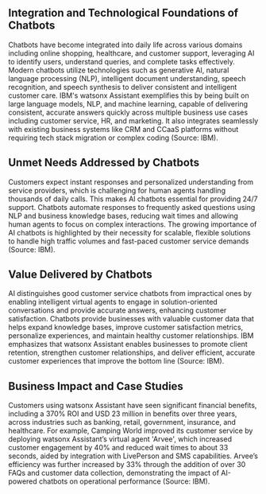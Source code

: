 ## Integration and Technological Foundations of Chatbots
Chatbots have become integrated into daily life across various domains including online shopping, healthcare, and customer support, leveraging AI to identify users, understand queries, and complete tasks effectively. Modern chatbots utilize technologies such as generative AI, natural language processing (NLP), intelligent document understanding, speech recognition, and speech synthesis to deliver consistent and intelligent customer care. IBM's watsonx Assistant exemplifies this by being built on large language models, NLP, and machine learning, capable of delivering consistent, accurate answers quickly across multiple business use cases including customer service, HR, and marketing. It also integrates seamlessly with existing business systems like CRM and CCaaS platforms without requiring tech stack migration or complex coding (Source: IBM).

## Unmet Needs Addressed by Chatbots
Customers expect instant responses and personalized understanding from service providers, which is challenging for human agents handling thousands of daily calls. This makes AI chatbots essential for providing 24/7 support. Chatbots automate responses to frequently asked questions using NLP and business knowledge bases, reducing wait times and allowing human agents to focus on complex interactions. The growing importance of AI chatbots is highlighted by their necessity for scalable, flexible solutions to handle high traffic volumes and fast-paced customer service demands (Source: IBM).

## Value Delivered by Chatbots
AI distinguishes good customer service chatbots from impractical ones by enabling intelligent virtual agents to engage in solution-oriented conversations and provide accurate answers, enhancing customer satisfaction. Chatbots provide businesses with valuable customer data that helps expand knowledge bases, improve customer satisfaction metrics, personalize experiences, and maintain healthy customer relationships. IBM emphasizes that watsonx Assistant enables businesses to promote client retention, strengthen customer relationships, and deliver efficient, accurate customer experiences that improve the bottom line (Source: IBM).

## Business Impact and Case Studies
Customers using watsonx Assistant have seen significant financial benefits, including a 370% ROI and USD 23 million in benefits over three years, across industries such as banking, retail, government, insurance, and healthcare. For example, Camping World improved its customer service by deploying watsonx Assistant’s virtual agent 'Arvee', which increased customer engagement by 40% and reduced wait times to about 33 seconds, aided by integration with LivePerson and SMS capabilities. Arvee’s efficiency was further increased by 33% through the addition of over 30 FAQs and customer data collection, demonstrating the impact of AI-powered chatbots on operational performance (Source: IBM).